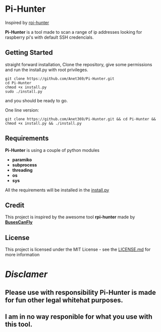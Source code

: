 # Pi-Hunter
Inspired by [rpi-hunter](https://github.com/BusesCanFly/rpi-hunter)

**Pi-Hunter** is a tool made to scan a range of ip addresses looking for raspberry pi's with default SSH credencials.

## Getting Started
straight forward installation, Clone the repository, give some permissions and run the install.py with root privileges.
```
git clone https://github.com/Anet369/Pi-Hunter.git
cd Pi-Hunter
chmod +x install.py
sudo ./install.py
```
and you should be ready to go.

One line version:
```
git clone https://github.com/Anet369/Pi-Hunter.git && cd Pi-Hunter && chmod +x install.py && ./install.py
```
## Requirements
**Pi-Hunter** is using a couple of python modules
* **paramiko**
* **subprocess**
* **threading**
* **os**
* **sys**

All the requirements will be installed in the [install.py](install.py)


## Credit
This project is inspired by the awesome tool **rpi-hunter** made by **[BusesCanFly](https://github.com/BusesCanFly/rpi-hunter)**


## License

This project is licensed under the MIT License - see the [LICENSE.md](LICENSE.md) for more information


# *Disclamer*
## Please use with responsibility Pi-Hunter is made for fun other legal whitehat purposes.
## I am in no way responible for what you use with this tool.
